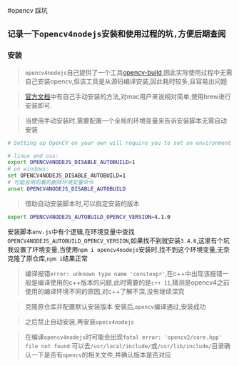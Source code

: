 #opencv 踩坑

`记录一下opencv4nodejs安装和使用过程的坑,方便后期查阅`
------

### 安装
> `opencv4nodejs`自己提供了一个工具[opencv-build](https://github.com/justadudewhohacks/npm-opencv-build),因此实际使用过程中无需自己安装opencv,但该工具是从源码编译安装,因此耗时较多,且容易出问题

> [官方文档](https://github.com/justadudewhohacks/opencv4nodejs)中有自己手动安装的方法,对mac用户来说相对简单,使用brew进行安装即可. 

> 当使用手动安装时,需要配置一个全局的环境变量来告诉安装脚本无需自动安装
```sh
# Setting up OpenCV on your own will require you to set an environment variable to prevent the auto build script to run:

# linux and osx:
export OPENCV4NODEJS_DISABLE_AUTOBUILD=1
# on windows:
set OPENCV4NODEJS_DISABLE_AUTOBUILD=1
# 可能会用的着的删除环境变量命令
unset OPENCV4NODEJS_DISABLE_AUTOBUILD
```

> 借助自动安装脚本时,可以指定安装的版本
```sh
export OPENCV4NODEJS_AUTOBUILD_OPENCV_VERSION=4.1.0
```
安装脚本`env.js`中有个逻辑,在环境变量中查找`OPENCV4NODEJS_AUTOBUILD_OPENCV_VERSION`,如果找不到就安装`3.4.6`,这里有个坑我设置了环境变量,当使用`npm i opencv4nodejs`安装时,找不到这个环境变量,无奈克隆了原仓库,`npm i`结果正常

> 编译报错`error: unknown type name 'constexpr'`,在c++中出现该报错一般是编译使用的c++版本的问题,此时需要的是`c++ 11`,猜测是opencv4之前使用的编译环境不同的原因,对c++了解不深,没有继续深究

> 克隆原仓库并配置默认安装版本 安装后,`opencv`编译通过,安装成功

> 之后禁止自动安装,再安装`opecv4nodejs`

> 在编译`opencv4nodejs`时可能会出现`fatal error: 'opencv2/core.hpp' file not found`
可以去`/usr/local/include/`或`/usr/lib/include/`目录确认一下是否有`opencv`的相关文件,并确认版本是否对应


